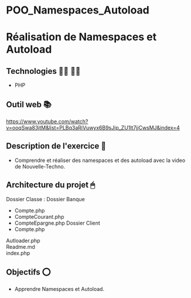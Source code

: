 # POO_Namespaces_Autoload

# Réalisation de Namespaces et Autoload

## Technologies 👨‍💻 👩‍💻

- PHP

## Outil web 📚

https://www.youtube.com/watch?v=ooqSwa83jtM&list=PLBq3aRiVuwyx6B9sJip_ZU1lt7jjCwsMJ&index=4

## Description de l'exercice 📄

- Comprendre et réaliser des namespaces et des autoload avec la video de Nouvelle-Techno.

## Architecture du projet 🖱

Dossier Classe :
Dossier Banque <br>
- Compte.php
- CompteCourant.php
- CompteEpargne.php
Dossier Client <br>
- Compte.php

Autloader.php <br>
Readme.md <br>
index.php <br>


## Objectifs ⭕️

- Apprendre Namespaces et Autoload.
